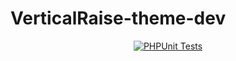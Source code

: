 # VerticalRaise-theme-dev
<p align="center">
<a href="#"><img src="https://github.com/Wefund4u/vertical-raise-theme-buildout/workflows/phpunit%20tests/badge.svg" alt="PHPUnit Tests"></a>
</p>